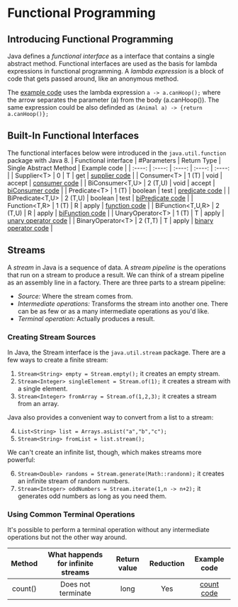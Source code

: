 # Functional Programming

## Introducing Functional Programming
Java defines a *functional interface* as a interface that contains a single abstract method. Functional interfaces are used as the basis for lambda expressions in functional programming. A *lambda expression* is a block of code that gets passed around, like an anonymous method.

The [example code](https://github.com/mikedr/FunctionalProgramming/tree/main/src/introduction) uses the lambda expression `a -> a.canHoop();` where the arrow separates the parameter (a) from the body (a.canHoop()). The same expression could be also definded as `(Animal a) -> {return a.canHoop()};`

## Built-In Functional Interfaces
The functional interfaces below were introduced in the `java.util.function` package with Java 8.
| Functional interface	| #Parameters	| Return Type	| Single Abstract Method	| Example code	|
| :----: | :----: | :----: | :----: | :----: |
| Supplier\<T\>	| 0	| T	| get	| [supplier code](https://github.com/mikedr/FunctionalProgramming/tree/main/src/functionalInterfaces01)	|
| Consumer\<T\>	| 1 (T)	| void	| accept	| [consumer code](https://github.com/mikedr/FunctionalProgramming/tree/main/src/functionalInterfaces02)	|
| BiConsumer\<T,U\>	| 2 (T,U)	| void	| accept	| [biConsumer code](https://github.com/mikedr/FunctionalProgramming/tree/main/src/functionalInterfaces03)	|
| Predicate\<T\>	| 1 (T)	| boolean	| test	| [predicate code](https://github.com/mikedr/FunctionalProgramming/tree/main/src/functionalInterfaces04)	|
| BiPredicate\<T,U\>	| 2 (T,U)	| boolean	| test	| [biPredicate code](https://github.com/mikedr/FunctionalProgramming/tree/main/src/functionalInterfaces05)	|
| Function\<T,R\>	| 1 (T)	| R	| apply	| [function code](https://github.com/mikedr/FunctionalProgramming/tree/main/src/functionalInterfaces06)	|
| BiFunction\<T,U,R\>	| 2 (T,U)	| R	| apply	| [biFunction code](https://github.com/mikedr/FunctionalProgramming/tree/main/src/functionalInterfaces07)	|
| UnaryOperator\<T\>	| 1 (T)	| T	| apply	| [unary operator code](https://github.com/mikedr/FunctionalProgramming/tree/main/src/functionalInterfaces08)	|
| BinaryOperator\<T\>	| 2 (T,T)	| T	| apply	| [binary operator code](https://github.com/mikedr/FunctionalProgramming/tree/main/src/functionalInterfaces09)	|

## Streams
A *stream* in Java is a sequence of data. A *stream pipeline* is the operations that run on a stream to produce a result. We can think of a stream pipeline as an assembly line in a factory.
There are three parts to a stream pipeline:
* *Source:* Where the stream comes from.
* *Intermediate operations:* Transforms the stream into another one. There can be as few or as a many intermediate  operations as you'd like.
* *Terminal operation:* Actually produces a result.

### Creating Stream Sources
In Java, the Stream interface is the `java.util.stream` package. There are a few ways to create a finite stream:

1. `Stream<String> empty = Stream.empty();` it creates an empty stream.
2. `Stream<Integer> singleElement = Stream.of(1);` it creates a stream with a single element.
3. `Stream<Integer> fromArray = Stream.of(1,2,3);` it creates a stream from an array.

Java also provides a convenient way to convert from a list to a stream:

4. `List<String> list = Arrays.asList("a","b","c");`
5. `Stream<String> fromList = list.stream();`

We can't create an infinite list, though, which makes streams more powerful:

6. `Stream<Double> randoms = Stream.generate(Math::randonm);` it creates an infinite stream of random numbers.
7. `Stream<Integer> oddNumbers = Stream.iterate(1,n -> n+2);` it generates odd numbers as long as you need them.

### Using Common Terminal Operations
It's possible to perform a terminal operation without any intermediate operations but not the other way around.

| Method	| What happends for infinite streams	| Return value	| Reduction	| Example code	|
| :----: | :----: | :----: | :----: | :----: |
| count()	| Does not terminate	| long	| Yes	| [count code](https://github.com/mikedr/FunctionalProgramming/tree/main/src/streams.terminalOperations01)	|